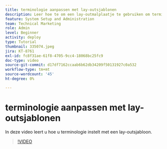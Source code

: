 ```yaml
---
title: terminologie aanpassen met lay-outsjablonen
description: Leer hoe te om een lay-outmalplaatje te gebruiken om terminologie aan te passen die in het gebruikersinterface voor taken, projecten, en andere punten wordt gezien.
feature: System Setup and Administration
team: Technical Marketing
role: Admin
level: Beginner
activity: deploy
type: Tutorial
thumbnail: 335074.jpeg
jira: KT-8761
exl-id: fc8f31ae-61f8-4705-9cc4-18068bc25fc9
doc-type: video
source-git-commit: d17df7162ccaab6b62db34209f50131927c0a532
workflow-type: tm+mt
source-wordcount: '45'
ht-degree: 0%

---
```


# terminologie aanpassen met lay-outsjablonen

In deze video leert u hoe u terminologie instelt met een lay-outsjabloon.

>[!VIDEO](https://video.tv.adobe.com/v/3445480/?quality=12&learn=on&enablevpops&captions=dut)
